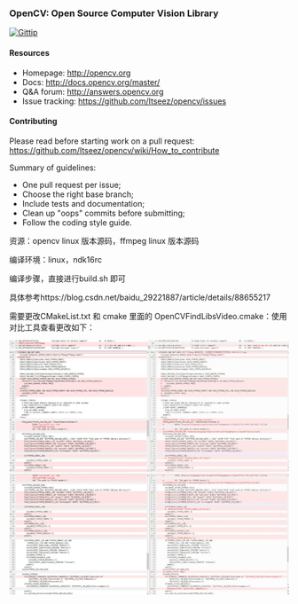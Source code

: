 ### OpenCV: Open Source Computer Vision Library

[![Gittip](http://img.shields.io/gittip/OpenCV.png)](https://www.gittip.com/OpenCV/)

#### Resources

* Homepage: <http://opencv.org>
* Docs: <http://docs.opencv.org/master/>
* Q&A forum: <http://answers.opencv.org>
* Issue tracking: <https://github.com/Itseez/opencv/issues>

#### Contributing

Please read before starting work on a pull request: <https://github.com/Itseez/opencv/wiki/How_to_contribute>

Summary of guidelines:

* One pull request per issue;
* Choose the right base branch;
* Include tests and documentation;
* Clean up "oops" commits before submitting;
* Follow the coding style guide.



资源：opencv linux 版本源码，ffmpeg linux 版本源码

编译环境：linux，ndk16rc

编译步骤，直接进行build.sh 即可

具体参考https://blog.csdn.net/baidu_29221887/article/details/88655217 

需要更改CMakeList.txt 和 cmake 里面的 OpenCVFindLibsVideo.cmake：使用对比工具查看更改如下：

![img1](https://github.com/eudora-jia/android-ffmepg-videocapture/blob/master/img-folder/%E5%AF%B9%E6%AF%941.jpg)
![img2](https://github.com/eudora-jia/android-ffmepg-videocapture/blob/master/img-folder/%E5%AF%B9%E6%AF%942.jpg)
![img3](https://github.com/eudora-jia/android-ffmepg-videocapture/blob/master/img-folder/%E5%AF%B9%E6%AF%943.jpg)
      

